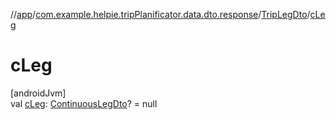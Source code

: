 //[app](../../../index.md)/[com.example.helpie.tripPlanificator.data.dto.response](../index.md)/[TripLegDto](index.md)/[cLeg](c-leg.md)

# cLeg

[androidJvm]\
val [cLeg](c-leg.md): [ContinuousLegDto](../-continuous-leg-dto/index.md)? = null

